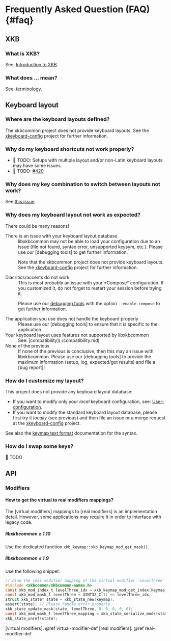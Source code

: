 # Frequently Asked Question (FAQ) {#faq}

## XKB

### What is XKB?

See: [Introduction to XKB](./introduction-to-xkb.md).

### What does … mean?

See: [terminology](./keymap-format-text-v1.md#terminology).

## Keyboard layout

### Where are the keyboard layouts defined?

The xkbcommon project does not provide keyboard layouts.
See the [xkeyboard-config] project for further information.

### Why do my keyboard shortcuts not work properly?

- 🚧 TODO: Setups with multiple layout and/or non-Latin keyboard layouts may have some
  issues.
- 🚧 TODO: [#420]

[#420]: https://github.com/xkbcommon/libxkbcommon/issues/420

### Why does my key combination to switch between layouts not work?

See [this issue][#420].

### Why does my keyboard layout not work as expected?

There could be many reasons!

<dl>
<dt>There is an issue with your keyboard layout database</dt>
<dd>
libxkbcommon may not be able to load your configuration due to an issue
(file not found, syntax error, unsupported keysym, etc.). Please use our
[debugging tools] to get further information.

Note that the xkbcommon project does not provide keyboard layouts.
See the [xkeyboard-config] project for further information.
</dd>
<dt>Diacritics/accents do not work</dt>
<dd>
This is most probably an issue with your *Compose* configuration.
If you customized it, do not forget to restart your session before trying it.

Please use our [debugging tools] with the option `--enable-compose` to get
further information.
</dd>
<dt>The application you use does not handle the keyboard properly</dt>
<dd>
Please use our [debugging tools] to ensure that it is specific to the
application.
</dd>
<dt>Your keyboard layout uses features not supported by libxkbcommon</dt>
<dd>See: [compatibility](./compatibility.md)</dd>
<dt>None of the previous</dt>
<dd>
If none of the previous is conclusive, then this may an issue with libxkbcommon.
Please use our [debugging tools] to provide the maximum information (setup,
log, expected/got results) and file a [bug report]!
</dd>
</dl>

[debugging tools]: ./debugging.md
[xkeyboard-config]: https://gitlab.freedesktop.org/xkeyboard-config/xkeyboard-config
[bug report]: https://github.com/xkbcommon/libxkbcommon/issues/new

### How do I customize my layout?

This project does not provide any keyboard layout database:
- If you want to modify only your *local* keyboard configuration,
  see: [User-configuration](./user-configuration.md).
- If you want to modify the standard keyboard layout database, please
  first try it *locally* (see previous) and then file an issue or a merge request
  at the [xkeyboard-config] project.

See also the [keymap text format][text format] documentation for the syntax.

[text format]: ./keymap-format-text-v1.md

### How do I swap some keys?

🚧 TODO

## API

### Modifiers

#### How to get the virtual to real modifiers mappings?

The [virtual modifiers] mappings to [real modifiers] is an implementation detail.
However, some applications may require it in order to interface with legacy code.

##### libxkbcommon ≥ 1.10

Use the dedicated function `xkb_keymap::xkb_keymap_mod_get_mask()`.

##### libxkbcommon ≤ 1.9

Use the following snippet:

```c
// Find the real modifier mapping of the virtual modifier `LevelThree`
#include <xkbcommon/xkbcommon-names.h>
const xkb_mod_index_t levelThree_idx = xkb_keymap_mod_get_index(keymap, XKB_VMOD_NAME_LEVEL3);
const xkb_mod_mask_t levelThree = UINT32_C(1) << levelThree_idx;
struct xkb_state* state = xkb_state_new(keymap);
assert(state); // Please handle error properly
xkb_state_update_mask(state, levelThree, 0, 0, 0, 0, 0);
const xkb_mod_mask_t levelThree_mapping = xkb_state_serialize_mods(state, XKB_STATE_MODS_EFFECTIVE);
xkb_state_unref(state);
```

[virtual modifiers]: @ref virtual-modifier-def
[real modifiers]: @ref real-modifier-def
